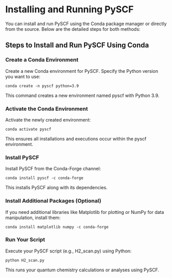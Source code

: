 # Installing and Running PySCF
You can install and run PySCF using the Conda package manager or directly from the source. Below are the detailed steps for both methods:

## Steps to Install and Run PySCF Using Conda

### Create a Conda Environment
Create a new Conda environment for PySCF. Specify the Python version you want to use:
```
conda create -n pyscf python=3.9
```
This command creates a new environment named pyscf with Python 3.9.

### Activate the Conda Environment
Activate the newly created environment:
```
conda activate pyscf
```
This ensures all installations and executions occur within the pyscf environment.

### Install PySCF
Install PySCF from the Conda-Forge channel:
```
conda install pyscf -c conda-forge
```
This installs PySCF along with its dependencies.

### Install Additional Packages (Optional)
If you need additional libraries like Matplotlib for plotting or NumPy for data manipulation, install them:
```
conda install matplotlib numpy -c conda-forge
```
### Run Your Script
Execute your PySCF script (e.g., H2_scan.py) using Python:
```
python H2_scan.py
```
This runs your quantum chemistry calculations or analyses using PySCF.



